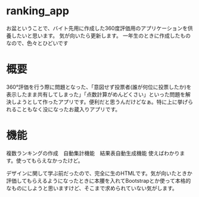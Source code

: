 # ranking_app

お盆ということで、バイト先用に作成した360度評価用のアプリケーションを供養したいと思います。
気が向いたら更新します。
一年生のときに作成したものなので、色々とひどいです

# 概要

360°評価を行う際に問題となった、「意図せず投票者(誰が何位に投票したか)を表示したまま共有してしまった」「点数計算がめんどくさい」といった問題を解決しようとして作ったアプリです。便利だと思うんだけどなぁ。特に上に挙げられることもなく没になったお蔵入りアプリです。

# 機能

複数ランキングの作成　自動集計機能　結果表自動生成機能
使えばわかります。使ってもらえなかったけど。

デザインに関して学ぶ前だったので、完全に生のHTMLです。気が向いたときか評価してもらえるようになったときに本腰を入れてBootstrapとか使って本格的なものにしようと思いますけど、そこまで求められていない気がします。

